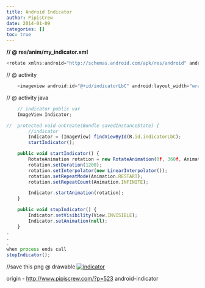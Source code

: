 ```yaml
---
title: Android Indicator
author: PipisCrew
date: 2014-01-09
categories: []
toc: true
---
```


**// @ res/anim/my_indicator.xml**

```js
<rotate xmlns:android="http://schemas.android.com/apk/res/android" android:duration="2000" android:fillafter="false" android:fromdegrees="0" android:interpolator="@android:anim/linear_interpolator" android:pivotx="50%" android:pivoty="50%" android:repeatcount="infinite" android:startoffset="0" android:todegrees="-360"></rotate>

```

// @ activity

```js
    <imageview android:id="@+id/indicatorLbC" android:layout_width="wrap_content" android:layout_height="wrap_content" android:layout_centerinparent="true" android:src="@drawable/indicator"></imageview>
```

// @ activity java

```js
	// indicator public var
	ImageView Indicator;

//	protected void onCreate(Bundle savedInstanceState) {
		//indicator
		Indicator = (ImageView) findViewById(R.id.indicatorLbC);
		startIndicator();

	public void startIndicator() {
		RotateAnimation rotation = new RotateAnimation(0f, 360f, Animation.RELATIVE_TO_SELF, 0.5f, Animation.RELATIVE_TO_SELF, 0.5f);
		rotation.setDuration(1200);
		rotation.setInterpolator(new LinearInterpolator());
		rotation.setRepeatMode(Animation.RESTART);
		rotation.setRepeatCount(Animation.INFINITE);

		Indicator.startAnimation(rotation);
	}

	public void stopIndicator() {
		Indicator.setVisibility(View.INVISIBLE);
		Indicator.setAnimation(null);
	}
.
.
.
when process ends call
stopIndicator();
```

//save this png @ drawable
[![](https://www.pipiscrew.com/wp-content/uploads/2013/12/indicator.png "indicator")](https://www.pipiscrew.com/wp-content/uploads/2013/12/indicator.png)

origin - http://www.pipiscrew.com/?p=523 android-indicator